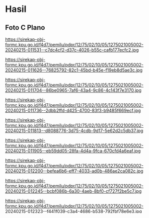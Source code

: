 # Hasil

## Foto C Plano

https://sirekap-obj-formc.kpu.go.id/f4d7/pemilu/pdpr/12/75/02/10/05/1275021005002-20240215-011531--c7dc4cf2-d37c-4026-b55c-cafb177ecfc2.jpg

https://sirekap-obj-formc.kpu.go.id/f4d7/pemilu/pdpr/12/75/02/10/05/1275021005002-20240215-011626--76825792-82c1-45bd-b45e-f19eb8d5ae3c.jpg

https://sirekap-obj-formc.kpu.go.id/f4d7/pemilu/pdpr/12/75/02/10/05/1275021005002-20240215-011704--86be0965-7af6-43a4-9c86-4c143f7e3170.jpg

https://sirekap-obj-formc.kpu.go.id/f4d7/pemilu/pdpr/12/75/02/10/05/1275021005002-20240215-011736--2dbb2ffd-d425-4700-83f3-b9485f669ecf.jpg

https://sirekap-obj-formc.kpu.go.id/f4d7/pemilu/pdpr/12/75/02/10/05/1275021005002-20240215-011813--d8088776-3d75-4cdb-9d17-5e62d2c5db37.jpg

https://sirekap-obj-formc.kpu.go.id/f4d7/pemilu/pdpr/12/75/02/10/05/1275021005002-20240215-011905--eb59dd05-28fa-4d4a-9fca-670cfd4a6eaf.jpg

https://sirekap-obj-formc.kpu.go.id/f4d7/pemilu/pdpr/12/75/02/10/05/1275021005002-20240215-012200--befea6b6-eff7-4033-ad0b-486ae2ca082c.jpg

https://sirekap-obj-formc.kpu.go.id/f4d7/pemilu/pdpr/12/75/02/10/05/1275021005002-20240215-012245--bcbf086b-6a30-4aeb-8bf0-cf727f2be5c7.jpg

https://sirekap-obj-formc.kpu.go.id/f4d7/pemilu/pdpr/12/75/02/10/05/1275021005002-20240215-012323--f441f039-c3a4-4686-b538-792fbf78e6e3.jpg

https://sirekap-obj-formc.kpu.go.id/f4d7/pemilu/pdpr/12/75/02/10/05/1275021005002-20240215-012354--06b8c281-f0c1-46d3-bcbb-108b7b1d6dd6.jpg

https://sirekap-obj-formc.kpu.go.id/f4d7/pemilu/pdpr/12/75/02/10/05/1275021005002-20240215-012444--9231ba6b-2860-4a0a-bdf6-827313c6a9fa.jpg

https://sirekap-obj-formc.kpu.go.id/f4d7/pemilu/pdpr/12/75/02/10/05/1275021005002-20240215-012530--83f672fb-1c4b-449b-8eb6-0575edb63b26.jpg

https://sirekap-obj-formc.kpu.go.id/f4d7/pemilu/pdpr/12/75/02/10/05/1275021005002-20240215-012600--a70762ed-ff3d-4692-ac5b-c005b122da62.jpg

https://sirekap-obj-formc.kpu.go.id/f4d7/pemilu/pdpr/12/75/02/10/05/1275021005002-20240215-012654--36e25775-0138-4ad2-b4c6-f5a1c9fc6e1e.jpg

https://sirekap-obj-formc.kpu.go.id/f4d7/pemilu/pdpr/12/75/02/10/05/1275021005002-20240215-012757--e49ec3fb-835e-4909-9a36-d0030da1b4ad.jpg

https://sirekap-obj-formc.kpu.go.id/f4d7/pemilu/pdpr/12/75/02/10/05/1275021005002-20240215-012842--6574c78d-6244-41c4-bba3-c737178ea519.jpg

https://sirekap-obj-formc.kpu.go.id/f4d7/pemilu/pdpr/12/75/02/10/05/1275021005002-20240215-013039--9e74e1a7-6059-461a-b6b1-e249c91df2c5.jpg

https://sirekap-obj-formc.kpu.go.id/f4d7/pemilu/pdpr/12/75/02/10/05/1275021005002-20240215-013121--d9d54260-f794-4471-b85a-1bcddb7efa7d.jpg

https://sirekap-obj-formc.kpu.go.id/f4d7/pemilu/pdpr/12/75/02/10/05/1275021005002-20240215-013153--73a08c39-c71a-4d32-8cdb-d1eef9d302ec.jpg

https://sirekap-obj-formc.kpu.go.id/f4d7/pemilu/pdpr/12/75/02/10/05/1275021005002-20240215-013413--81d4f973-3f7b-4dad-bbf3-ca0662d40859.jpg


## Metadata

| Key        | Value               |
| ---------- | ------------------- |
| Time Stamp | 2024-02-17 13:05:41 |
| Kode Dapil | 1203                |



